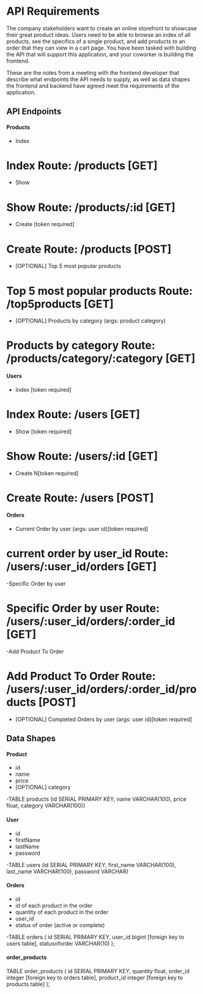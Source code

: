 # API Requirements
The company stakeholders want to create an online storefront to showcase their great product ideas. Users need to be able to browse an index of all products, see the specifics of a single product, and add products to an order that they can view in a cart page. You have been tasked with building the API that will support this application, and your coworker is building the frontend.

These are the notes from a meeting with the frontend developer that describe what endpoints the API needs to supply, as well as data shapes the frontend and backend have agreed meet the requirements of the application. 

## API Endpoints
#### Products
- Index 
# Index Route: /products [GET]
- Show
# Show Route: /products/:id  [GET]
- Create [token required]
# Create Route: /products [POST]
- [OPTIONAL] Top 5 most popular products 
# Top 5 most popular products Route: /top5products [GET]
- [OPTIONAL] Products by category (args: product category)
# Products by category Route: /products/category/:category [GET]

#### Users
- Index [token required]
# Index Route: /users   [GET]
- Show [token required]
# Show Route: /users/:id  [GET]
- Create N[token required]
# Create Route: /users [POST]

#### Orders
- Current Order by user (args: user id)[token required]
 # current order by user_id  Route: /users/:user_id/orders [GET]
-Specific Order by user
 # Specific Order by user Route: /users/:user_id/orders/:order_id [GET]
-Add Product To Order
 # Add Product To Order Route: /users/:user_id/orders/:order_id/products [POST]

- [OPTIONAL] Completed Orders by user (args: user id)[token required]

## Data Shapes
#### Product
-  id
- name
- price
- [OPTIONAL] category

-TABLE products (id SERIAL PRIMARY KEY, name VARCHAR(100), price float, category VARCHAR(100))

#### User
- id
- firstName
- lastName
- password

-TABLE users (id SERIAL PRIMARY KEY, first_name VARCHAR(100), last_name VARCHAR(100), password VARCHAR)

#### Orders
- id
- id of each product in the order
- quantity of each product in the order
- user_id
- status of order (active or complete)

-TABLE orders (
id SERIAL PRIMARY KEY,
user_id bigint [foreign key to users table],
statusoforder VARCHAR(10)
);

#### order_products
TABLE order_products (
    id SERIAL PRIMARY KEY,
    quantity float,
    order_id integer [foreign key to orders table],
    product_id integer [foreign key to products table]
);

